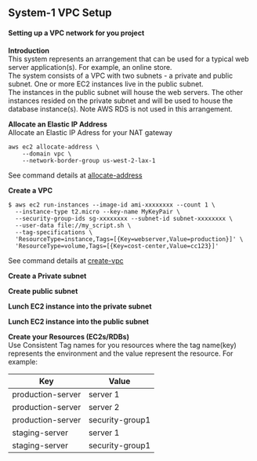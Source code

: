 ## System-1 VPC Setup
#### Setting up a VPC network for you project
__Introduction__  
This system represents an arrangement that can be used for a typical web server application(s). For example, an online store.   
The system consists of a VPC with two subnets - a private and public subnet. One or more EC2 instances live in the public subnet.  
The instances in the public subnet will house the web servers. The other instances resided on the private subnet and will be used to house the database instance(s).
Note AWS RDS is not used in this arrangement. 

__Allocate an Elastic IP Address__   
Allocate an Elastic IP Adress for your NAT gateway
```
aws ec2 allocate-address \
    --domain vpc \
    --network-border-group us-west-2-lax-1
``` 
See command details at [allocate-address](https://awscli.amazonaws.com/v2/documentation/api/latest/reference/ec2/allocate-address.html)

__Create a VPC__
```
$ aws ec2 run-instances --image-id ami-xxxxxxxx --count 1 \
  --instance-type t2.micro --key-name MyKeyPair \
  --security-group-ids sg-xxxxxxxx --subnet-id subnet-xxxxxxxx \
  --user-data file://my_script.sh \
  --tag-specifications \
  'ResourceType=instance,Tags=[{Key=webserver,Value=production}]' \
  'ResourceType=volume,Tags=[{Key=cost-center,Value=cc123}]'
```
See command details at [create-vpc](https://awscli.amazonaws.com/v2/documentation/api/latest/reference/ec2/create-vpc.html)  

__Create a Private subnet__  

__Create public subnet__  

__Lunch EC2 instance into the private subnet__  

__Lunch EC2 instance into the public subnet__  


__Create your Resources (EC2s/RDBs)__  
Use Consistent Tag names for you resources where the tag name(key) represents the environment and the value represent the resource. For example:

| Key               | Value           |
|-------------------|-----------------|
| production-server | server 1        |
| production-server | server 2        |  
| production-server | security-group1 |
| staging-server    | server 1        |
| staging-server    | security-group1 |

